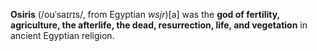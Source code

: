**Osiris** (/oʊˈsaɪrɪs/, from Egyptian *wsjr*)[a] was the **god of fertility, agriculture, the afterlife, the dead, resurrection, life, and vegetation** in ancient Egyptian religion.
